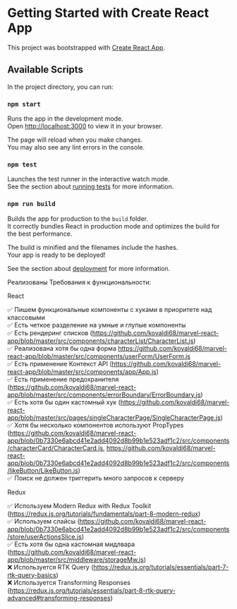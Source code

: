 # Getting Started with Create React App

This project was bootstrapped with [Create React App](https://github.com/facebook/create-react-app).

## Available Scripts

In the project directory, you can run:

### `npm start`

Runs the app in the development mode.\
Open [http://localhost:3000](http://localhost:3000) to view it in your browser.

The page will reload when you make changes.\
You may also see any lint errors in the console.

### `npm test`

Launches the test runner in the interactive watch mode.\
See the section about [running tests](https://facebook.github.io/create-react-app/docs/running-tests) for more information.

### `npm run build`

Builds the app for production to the `build` folder.\
It correctly bundles React in production mode and optimizes the build for the best performance.

The build is minified and the filenames include the hashes.\
Your app is ready to be deployed!

See the section about [deployment](https://facebook.github.io/create-react-app/docs/deployment) for more information.


Реализованы Требования к функциональности:  
  
React  
  
:white_check_mark: Пишем функциональные компоненты c хуками в приоритете над классовыми  
:white_check_mark: Есть четкое разделение на умные и глупые компоненты  
:white_check_mark: Есть рендеринг списков (https://github.com/kovaldi68/marvel-react-app/blob/master/src/components/characterList/CharacterList.js)  
:white_check_mark: Реализована хотя бы одна форма https://github.com/kovaldi68/marvel-react-app/blob/master/src/components/userForm/UserForm.js  
:white_check_mark: Есть применение Контекст API (https://github.com/kovaldi68/marvel-react-app/blob/master/src/components/app/App.js)  
:white_check_mark: Есть применение предохранителя (https://github.com/kovaldi68/marvel-react-app/blob/master/src/components/errorBoundary/ErrorBoundary.js)  
:white_check_mark: Есть хотя бы один кастомный хук (https://github.com/kovaldi68/marvel-react-app/blob/master/src/pages/singleCharacterPage/SingleCharacterPage.js)
:white_check_mark: Хотя бы несколько компонентов используют PropTypes (https://github.com/kovaldi68/marvel-react-app/blob/0b7330e6abcd41e2add4092d8b99b1e523adf1c2/src/components/characterCard/CharacterCard.js, https://github.com/kovaldi68/marvel-react-app/blob/0b7330e6abcd41e2add4092d8b99b1e523adf1c2/src/components/likeButton/LikeButton.js)  
:white_check_mark: Поиск не должен триггерить много запросов к серверу  
  
Redux  
  
:white_check_mark: Используем Modern Redux with Redux Toolkit (https://redux.js.org/tutorials/fundamentals/part-8-modern-redux)  
:white_check_mark: Используем слайсы (https://github.com/kovaldi68/marvel-react-app/blob/0b7330e6abcd41e2add4092d8b99b1e523adf1c2/src/components/store/userActionsSlice.js)  
:white_check_mark: Есть хотя бы одна кастомная мидлвара (https://github.com/kovaldi68/marvel-react-app/blob/master/src/middleware/storageMw.js)  
:x: Используется RTK Query (https://redux.js.org/tutorials/essentials/part-7-rtk-query-basics)  
:x: Используется Transforming Responses (https://redux.js.org/tutorials/essentials/part-8-rtk-query-advanced#transforming-responses)  